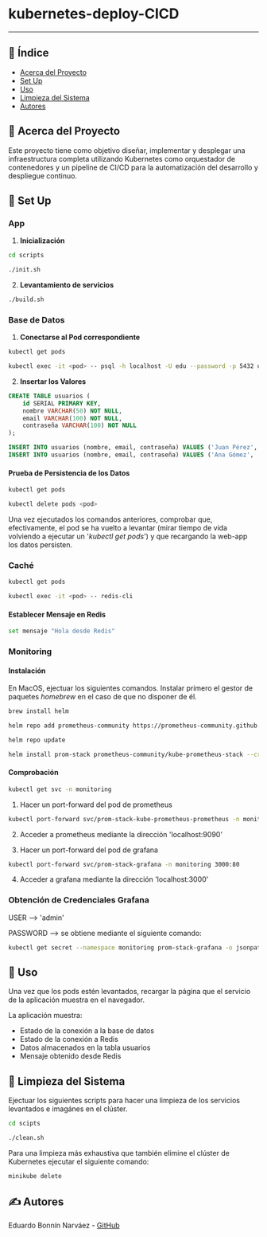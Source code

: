# kubernetes-deploy-CICD

---

## 📝 Índice

- [Acerca del Proyecto](#acerca-del-proyecto)
- [Set Up](#set-up)
- [Uso](#uso)
- [Limpieza del Sistema](#limpieza)
- [Autores](#autores)

## 🧐 Acerca del Proyecto <a name="acerca-del-proyecto"></a>

Este proyecto tiene como objetivo diseñar, implementar y desplegar una infraestructura completa utilizando Kubernetes como orquestador de contenedores y un pipeline de CI/CD para la automatización del desarrollo y despliegue continuo.

## 🏁 Set Up <a name="set-up"></a>

### App 

1. **Inicialización**

```bash
cd scripts
```
```bash
./init.sh
```

2. **Levantamiento de servicios**

```bash
./build.sh
```

### Base de Datos

1. **Conectarse al Pod correspondiente**

```bash
kubectl get pods
```

```bash
kubectl exec -it <pod> -- psql -h localhost -U edu --password -p 5432 usuarios
```

2. **Insertar los Valores**

```sql
CREATE TABLE usuarios (
    id SERIAL PRIMARY KEY,
    nombre VARCHAR(50) NOT NULL,
    email VARCHAR(100) NOT NULL,
    contraseña VARCHAR(100) NOT NULL
);
```

```sql
INSERT INTO usuarios (nombre, email, contraseña) VALUES ('Juan Pérez', 'juan.perez@example.com', 'password123');
INSERT INTO usuarios (nombre, email, contraseña) VALUES ('Ana Gómez', 'ana.gomez@example.com', 'contraseña456');
```

#### Prueba de Persistencia de los Datos

```bash
kubectl get pods
```
```bash
kubectl delete pods <pod>
```

Una vez ejecutados los comandos anteriores, comprobar que, efectivamente, el pod se ha vuelto a levantar (mirar tiempo de vida volviendo a ejecutar un '*kubectl get pods*') y que recargando la web-app los datos persisten.

### Caché

```bash
kubectl get pods
```
```bash
kubectl exec -it <pod> -- redis-cli
```

#### Establecer Mensaje en Redis

```bash
set mensaje "Hola desde Redis"
```

### Monitoring

#### Instalación

En MacOS, ejectuar los siguientes comandos. Instalar primero el gestor de paquetes *homebrew* en el caso de que no disponer de él.

```bash
brew install helm
```
```bash
helm repo add prometheus-community https://prometheus-community.github.io/helm-charts
```
```bash
helm repo update
```
```bash
helm install prom-stack prometheus-community/kube-prometheus-stack --create-namespace --namespace monitoring
```

#### Comprobación

```bash
kubectl get svc -n monitoring
```

1. Hacer un port-forward del pod de prometheus

```bash
kubectl port-forward svc/prom-stack-kube-prometheus-prometheus -n monitoring 9090:9090
```

2. Acceder a prometheus mediante la dirección 'localhost:9090'

3. Hacer un port-forward del pod de grafana

```bash
kubectl port-forward svc/prom-stack-grafana -n monitoring 3000:80
```

4. Acceder a grafana mediante la dirección 'localhost:3000'

### Obtención de Credenciales Grafana
USER --> 'admin'


PASSWORD --> se obtiene mediante el siguiente comando:
```bash
kubectl get secret --namespace monitoring prom-stack-grafana -o jsonpath="{.data.admin-password}" | base64 --decode ; echo
```

## 🎈 Uso <a name="uso"></a>

Una vez que los pods estén levantados, recargar la página que el servicio de la aplicación muestra en el navegador.

La aplicación muestra:

- Estado de la conexión a la base de datos
- Estado de la conexión a Redis
- Datos almacenados en la tabla usuarios
- Mensaje obtenido desde Redis

## 🧹 Limpieza del Sistema <a name="clean"></a>

Ejectuar los siguientes scripts para hacer una limpieza de los servicios levantados e imagánes en el clúster.

```bash
cd scipts
```
```bash
./clean.sh
```

Para una limpieza más exhaustiva que también elimine el clúster de Kubernetes ejecutar el siguiente comando:

```bash
minikube delete
```

## ✍️ Autores <a name="autores"></a>

Eduardo Bonnín Narváez - [GitHub](https://github.com/edubonnin)
